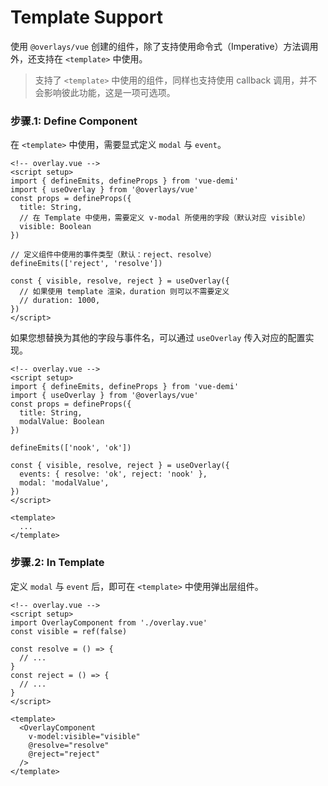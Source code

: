 # Template Support

使用 `@overlays/vue` 创建的组件，除了支持使用命令式（Imperative）方法调用外，还支持在 `<template>` 中使用。

> 支持了 `<template>` 中使用的组件，同样也支持使用 callback 调用，并不会影响彼此功能，这是一项可选项。

### 步骤.1: Define Component

在 `<template>` 中使用，需要显式定义 `modal` 与 `event`。

```vue
<!-- overlay.vue -->
<script setup>
import { defineEmits, defineProps } from 'vue-demi'
import { useOverlay } from '@overlays/vue'
const props = defineProps({
  title: String,
  // 在 Template 中使用，需要定义 v-modal 所使用的字段（默认对应 visible）
  visible: Boolean
})

// 定义组件中使用的事件类型（默认：reject、resolve）
defineEmits(['reject', 'resolve'])

const { visible, resolve, reject } = useOverlay({
  // 如果使用 template 渲染，duration 则可以不需要定义
  // duration: 1000,
})
</script>
```

如果您想替换为其他的字段与事件名，可以通过 `useOverlay` 传入对应的配置实现。

```vue
<!-- overlay.vue -->
<script setup>
import { defineEmits, defineProps } from 'vue-demi'
import { useOverlay } from '@overlays/vue'
const props = defineProps({
  title: String,
  modalValue: Boolean
})

defineEmits(['nook', 'ok'])

const { visible, resolve, reject } = useOverlay({
  events: { resolve: 'ok', reject: 'nook' },
  modal: 'modalValue',
})
</script>

<template>
  ...
</template>
```

### 步骤.2: In Template

定义 `modal` 与 `event` 后，即可在 `<template>` 中使用弹出层组件。

```vue
<!-- overlay.vue -->
<script setup>
import OverlayComponent from './overlay.vue'
const visible = ref(false)

const resolve = () => {
  // ...
}
const reject = () => {
  // ...
}
</script>

<template>
  <OverlayComponent
    v-model:visible="visible"
    @resolve="resolve"
    @reject="reject"
  />
</template>
```